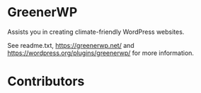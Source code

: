 # GreenerWP

Assists you in creating climate-friendly WordPress websites.

See readme.txt, https://greenerwp.net/ and
https://wordpress.org/plugins/greenerwp/ for more information.

# Contributors